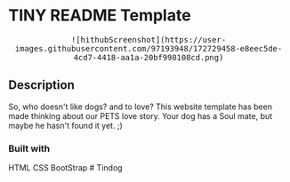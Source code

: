 # TINY README Template

<div align="center">
  <kbd>
    ![hithubScreenshot](https://user-images.githubusercontent.com/97193948/172729458-e8eec5de-4cd7-4418-aa1a-20bf998108cd.png)

  </kbd>
</div>

## Description

So, who doesn't like dogs? and to love? This website template has been made thinking about our PETS love story. Your dog has a Soul mate, but maybe he hasn't found it yet. 
;)

### Built with

HTML
CSS
BootStrap
#   T i n d o g  
 
